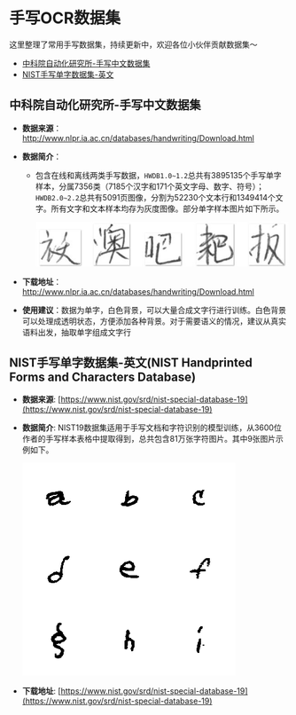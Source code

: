 # 手写OCR数据集
这里整理了常用手写数据集，持续更新中，欢迎各位小伙伴贡献数据集～
- [中科院自动化研究所-手写中文数据集](#中科院自动化研究所-手写中文数据集)
- [NIST手写单字数据集-英文](#NIST手写单字数据集-英文)

<a name="中科院自动化研究所-手写中文数据集"></a>
## 中科院自动化研究所-手写中文数据集
- **数据来源**：http://www.nlpr.ia.ac.cn/databases/handwriting/Download.html
- **数据简介**：
    * 包含在线和离线两类手写数据，`HWDB1.0~1.2`总共有3895135个手写单字样本，分属7356类（7185个汉字和171个英文字母、数字、符号）；`HWDB2.0~2.2`总共有5091页图像，分割为52230个文本行和1349414个文字。所有文字和文本样本均存为灰度图像。部分单字样本图片如下所示。

        ![](../datasets/CASIA_0.jpg)

- **下载地址**：http://www.nlpr.ia.ac.cn/databases/handwriting/Download.html
- **使用建议**：数据为单字，白色背景，可以大量合成文字行进行训练。白色背景可以处理成透明状态，方便添加各种背景。对于需要语义的情况，建议从真实语料出发，抽取单字组成文字行


<a name="NIST手写单字数据集-英文"></a>
## NIST手写单字数据集-英文(NIST Handprinted Forms and Characters Database)

- **数据来源**: [https://www.nist.gov/srd/nist-special-database-19](https://www.nist.gov/srd/nist-special-database-19)

- **数据简介**: NIST19数据集适用于手写文档和字符识别的模型训练，从3600位作者的手写样本表格中提取得到，总共包含81万张字符图片。其中9张图片示例如下。

    ![](../datasets/nist_demo.png)


- **下载地址**: [https://www.nist.gov/srd/nist-special-database-19](https://www.nist.gov/srd/nist-special-database-19)
